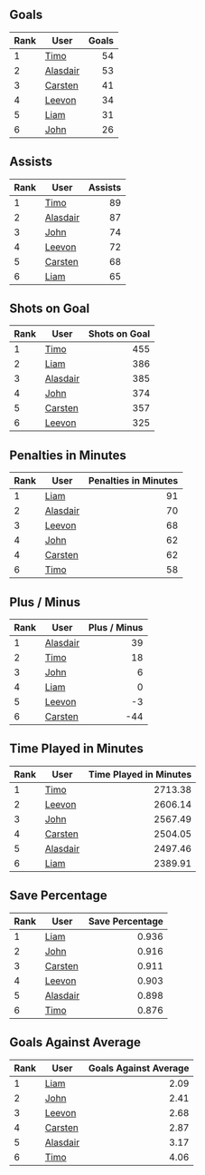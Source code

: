 ## Goals
| Rank | User | Goals |
| :--- | ---- | ---------: |
| 1 | [Timo](https://github.com/llevasseur/world-juniors-2022/blob/master/ROSTERS.md#Timo) |  54 |
| 2 | [Alasdair](https://github.com/llevasseur/world-juniors-2022/blob/master/ROSTERS.md#Alasdair) |  53 |
| 3 | [Carsten](https://github.com/llevasseur/world-juniors-2022/blob/master/ROSTERS.md#Carsten) |  41 |
| 4 | [Leevon](https://github.com/llevasseur/world-juniors-2022/blob/master/ROSTERS.md#Leevon) |  34 |
| 5 | [Liam](https://github.com/llevasseur/world-juniors-2022/blob/master/ROSTERS.md#Liam) |  31 |
| 6 | [John](https://github.com/llevasseur/world-juniors-2022/blob/master/ROSTERS.md#John) |  26 |
## Assists
| Rank | User | Assists |
| :--- | ---- | ---------: |
| 1 | [Timo](https://github.com/llevasseur/world-juniors-2022/blob/master/ROSTERS.md#Timo) |  89 |
| 2 | [Alasdair](https://github.com/llevasseur/world-juniors-2022/blob/master/ROSTERS.md#Alasdair) |  87 |
| 3 | [John](https://github.com/llevasseur/world-juniors-2022/blob/master/ROSTERS.md#John) |  74 |
| 4 | [Leevon](https://github.com/llevasseur/world-juniors-2022/blob/master/ROSTERS.md#Leevon) |  72 |
| 5 | [Carsten](https://github.com/llevasseur/world-juniors-2022/blob/master/ROSTERS.md#Carsten) |  68 |
| 6 | [Liam](https://github.com/llevasseur/world-juniors-2022/blob/master/ROSTERS.md#Liam) |  65 |
## Shots on Goal
| Rank | User | Shots on Goal |
| :--- | ---- | ---------: |
| 1 | [Timo](https://github.com/llevasseur/world-juniors-2022/blob/master/ROSTERS.md#Timo) |  455 |
| 2 | [Liam](https://github.com/llevasseur/world-juniors-2022/blob/master/ROSTERS.md#Liam) |  386 |
| 3 | [Alasdair](https://github.com/llevasseur/world-juniors-2022/blob/master/ROSTERS.md#Alasdair) |  385 |
| 4 | [John](https://github.com/llevasseur/world-juniors-2022/blob/master/ROSTERS.md#John) |  374 |
| 5 | [Carsten](https://github.com/llevasseur/world-juniors-2022/blob/master/ROSTERS.md#Carsten) |  357 |
| 6 | [Leevon](https://github.com/llevasseur/world-juniors-2022/blob/master/ROSTERS.md#Leevon) |  325 |
## Penalties in Minutes
| Rank | User | Penalties in Minutes |
| :--- | ---- | ---------: |
| 1 | [Liam](https://github.com/llevasseur/world-juniors-2022/blob/master/ROSTERS.md#Liam) |  91 |
| 2 | [Alasdair](https://github.com/llevasseur/world-juniors-2022/blob/master/ROSTERS.md#Alasdair) |  70 |
| 3 | [Leevon](https://github.com/llevasseur/world-juniors-2022/blob/master/ROSTERS.md#Leevon) |  68 |
| 4 | [John](https://github.com/llevasseur/world-juniors-2022/blob/master/ROSTERS.md#John) |  62 |
| 4 | [Carsten](https://github.com/llevasseur/world-juniors-2022/blob/master/ROSTERS.md#Carsten) |  62 |
| 6 | [Timo](https://github.com/llevasseur/world-juniors-2022/blob/master/ROSTERS.md#Timo) |  58 |
## Plus / Minus
| Rank | User | Plus / Minus |
| :--- | ---- | ---------: |
| 1 | [Alasdair](https://github.com/llevasseur/world-juniors-2022/blob/master/ROSTERS.md#Alasdair) |  39 |
| 2 | [Timo](https://github.com/llevasseur/world-juniors-2022/blob/master/ROSTERS.md#Timo) |  18 |
| 3 | [John](https://github.com/llevasseur/world-juniors-2022/blob/master/ROSTERS.md#John) |  6 |
| 4 | [Liam](https://github.com/llevasseur/world-juniors-2022/blob/master/ROSTERS.md#Liam) |  0 |
| 5 | [Leevon](https://github.com/llevasseur/world-juniors-2022/blob/master/ROSTERS.md#Leevon) |  -3 |
| 6 | [Carsten](https://github.com/llevasseur/world-juniors-2022/blob/master/ROSTERS.md#Carsten) |  -44 |
## Time Played in Minutes
| Rank | User | Time Played in Minutes |
| :--- | ---- | ---------: |
| 1 | [Timo](https://github.com/llevasseur/world-juniors-2022/blob/master/ROSTERS.md#Timo) |  2713.38 |
| 2 | [Leevon](https://github.com/llevasseur/world-juniors-2022/blob/master/ROSTERS.md#Leevon) |  2606.14 |
| 3 | [John](https://github.com/llevasseur/world-juniors-2022/blob/master/ROSTERS.md#John) |  2567.49 |
| 4 | [Carsten](https://github.com/llevasseur/world-juniors-2022/blob/master/ROSTERS.md#Carsten) |  2504.05 |
| 5 | [Alasdair](https://github.com/llevasseur/world-juniors-2022/blob/master/ROSTERS.md#Alasdair) |  2497.46 |
| 6 | [Liam](https://github.com/llevasseur/world-juniors-2022/blob/master/ROSTERS.md#Liam) |  2389.91 |
## Save Percentage
| Rank | User | Save Percentage |
| :--- | ---- | ---------: |
| 1 | [Liam](https://github.com/llevasseur/world-juniors-2022/blob/master/ROSTERS.md#Liam) |  0.936 |
| 2 | [John](https://github.com/llevasseur/world-juniors-2022/blob/master/ROSTERS.md#John) |  0.916 |
| 3 | [Carsten](https://github.com/llevasseur/world-juniors-2022/blob/master/ROSTERS.md#Carsten) |  0.911 |
| 4 | [Leevon](https://github.com/llevasseur/world-juniors-2022/blob/master/ROSTERS.md#Leevon) |  0.903 |
| 5 | [Alasdair](https://github.com/llevasseur/world-juniors-2022/blob/master/ROSTERS.md#Alasdair) |  0.898 |
| 6 | [Timo](https://github.com/llevasseur/world-juniors-2022/blob/master/ROSTERS.md#Timo) |  0.876 |
## Goals Against Average
| Rank | User | Goals Against Average |
| :--- | ---- | ---------: |
| 1 | [Liam](https://github.com/llevasseur/world-juniors-2022/blob/master/ROSTERS.md#Liam) |  2.09 |
| 2 | [John](https://github.com/llevasseur/world-juniors-2022/blob/master/ROSTERS.md#John) |  2.41 |
| 3 | [Leevon](https://github.com/llevasseur/world-juniors-2022/blob/master/ROSTERS.md#Leevon) |  2.68 |
| 4 | [Carsten](https://github.com/llevasseur/world-juniors-2022/blob/master/ROSTERS.md#Carsten) |  2.87 |
| 5 | [Alasdair](https://github.com/llevasseur/world-juniors-2022/blob/master/ROSTERS.md#Alasdair) |  3.17 |
| 6 | [Timo](https://github.com/llevasseur/world-juniors-2022/blob/master/ROSTERS.md#Timo) |  4.06 |
